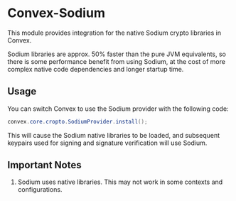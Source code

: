 # Convex-Sodium

This module provides integration for the native Sodium crypto libraries in Convex.

Sodium libraries are approx. 50% faster than the pure JVM equivalents, so there is some performance benefit from using Sodium, at the cost of more complex native code dependencies and longer startup time.

## Usage

You can switch Convex to use the Sodium provider with the following code:

```java
convex.core.cropto.SodiumProvider.install();
```

This will cause the Sodium native libraries to be loaded, and subsequent keypairs used for signing and signature verification will use Sodium.

## Important Notes

1. Sodium uses native libraries. This may not work in some contexts and configurations.
 